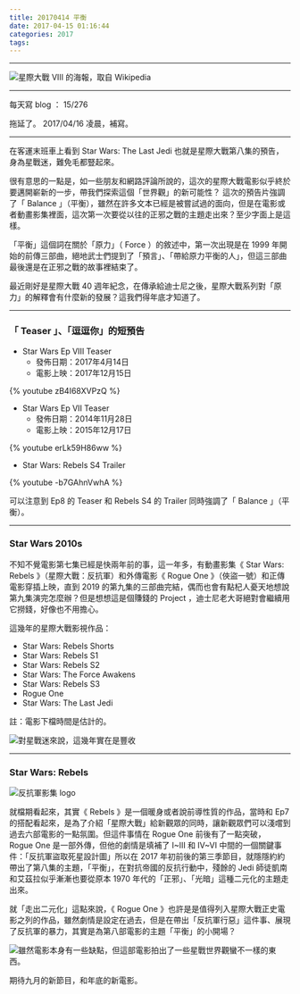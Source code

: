 ```yaml
---
title: 20170414 平衡
date: 2017-04-15 01:16:44
categories: 2017
tags:
---
```

---

![星際大戰 VIII 的海報，取自 Wikipedia](https://c1.staticflickr.com/3/2822/33994482856_4e4f6e6be5_o.jpg)

---

每天寫 blog ： 15/276

拖延了。 2017/04/16 凌晨，補寫。

---

在客運末班車上看到 Star Wars: The Last Jedi 也就是星際大戰第八集的預告，身為星戰迷，難免毛都豎起來。

很有意思的一點是，如一些朋友和網路評論所說的，這次的星際大戰電影似乎終於要邁開嶄新的一步，帶我們探索這個「世界觀」的新可能性？ 這次的預告片強調了「 Balance 」（平衡），雖然在許多文本已經是被嘗試過的面向，但是在電影或者動畫影集裡面，這次第一次要從以往的正邪之戰的主題走出來？至少字面上是這樣。

「平衡」這個詞在關於「原力」（ Force ）的敘述中，第一次出現是在 1999 年開始的前傳三部曲，絕地武士們提到了「預言」、「帶給原力平衡的人」，但這三部曲最後還是在正邪之戰的故事裡結束了。

最近剛好是星際大戰 40 週年紀念，在傳承給迪士尼之後，星際大戰系列對「原力」的解釋會有什麼新的發展？這我們得年底才知道了。

---

### 「 Teaser 」、「逗逗你」的短預告

- Star Wars Ep VIII Teaser
    - 發佈日期：2017年4月14日
    - 電影上映：2017年12月15日

{% youtube zB4I68XVPzQ %}

- Star Wars Ep VII Teaser
    - 發佈日期：2014年11月28日
    - 電影上映：2015年12月17日

{% youtube erLk59H86ww %}

- Star Wars: Rebels S4 Trailer

{% youtube -b7GAhnVwhA %}

可以注意到 Ep8 的 Teaser 和 Rebels S4 的 Trailer 同時強調了「 Balance 」（平衡）。

---

### Star Wars 2010s

不知不覺電影第七集已經是快兩年前的事，這一年多，有動畫影集《 Star Wars: Rebels 》（星際大戰：反抗軍）和外傳電影《 Rogue One 》（俠盜一號）和正傳電影穿插上映，直到 2019 的第九集的三部曲完結，偶而也會有點杞人憂天地想說第九集演完怎麼辦？但是想想這是個賺錢的 Project ，迪士尼老大哥絕對會繼續用它撈錢，好像也不用擔心。

這幾年的星際大戰影視作品：

- Star Wars: Rebels Shorts
- Star Wars: Rebels S1
- Star Wars: Rebels S2
- Star Wars: The Force Awakens
- Star Wars: Rebels S3
- Rogue One
- Star Wars: The Last Jedi

註：電影下檔時間是估計的。

![對星戰迷來說，這幾年實在是豐收](https://c1.staticflickr.com/3/2879/33678148840_9f9bb73042.jpg)

---

### Star Wars: Rebels

![反抗軍影集 logo](https://c1.staticflickr.com/3/2860/33678832420_f0653a9fb7_o.png)

就檔期看起來，其實《 Rebels 》是一個暖身或者說前導性質的作品，當時和 Ep7 的搭配看起來，是為了介紹「星際大戰」給新觀眾的同時，讓新觀眾們可以淺嚐到過去六部電影的一點氛圍。但這件事情在 Rogue One 前後有了一點突破， Rogue One 是一部外傳，但他的劇情是填補了 I~III 和 IV~VI 中間的一個關鍵事件：「反抗軍盜取死星設計圖」所以在 2017 年初前後的第三季節目，就隱隱約約帶出了第八集的主題，「平衡」，在對抗帝國的反抗行動中，殘餘的 Jedi 師徒凱南和艾茲拉似乎漸漸也要從原本 1970 年代的「正邪」、「光暗」這種二元化的主題走出來。

就「走出二元化」這點來說，《 Rogue One 》也許是是值得列入星際大戰正史電影之列的作品，雖然劇情是設定在過去，但是在帶出「反抗軍行惡」這件事、展現了反抗軍的暴力，其實是為第八部電影的主題「平衡」的小開場？

![雖然電影本身有一些缺點，但這部電影拍出了一些星戰世界觀蠻不一樣的東西。](https://c1.staticflickr.com/3/2890/33906693032_900638f07a_o.png)

期待九月的新節目，和年底的新電影。
